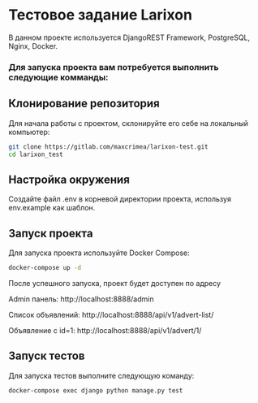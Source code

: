 # Тестовое задание Larixon

В данном проекте используется DjangoREST Framework, PostgreSQL, Nginx, Docker.

### Для запуска проекта вам потребуется выполнить следующие комманды:

## Клонирование репозитория

Для начала работы с проектом, склонируйте его себе на локальный компьютер:

```bash
git clone https://gitlab.com/maxcrimea/larixon-test.git
cd larixon_test
```

## Настройка окружения

Создайте файл .env в корневой директории проекта, используя env.example как шаблон.

## Запуск проекта

Для запуска проекта используйте Docker Compose:

```bash
docker-compose up -d
```

После успешного запуска, проект будет доступен по адресу 

Admin панель: http://localhost:8888/admin

Список объявлений: http://localhost:8888/api/v1/advert-list/

Объявление с id=1: http://localhost:8888/api/v1/advert/1/

## Запуск тестов

Для запуска тестов выполните следующую команду:

```bash
docker-compose exec django python manage.py test
```